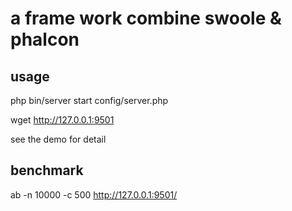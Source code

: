 # a frame work combine swoole & phalcon

## usage
   
php bin/server start config/server.php 

wget http://127.0.0.1:9501 

see the demo for detail

## benchmark

ab -n 10000 -c 500 http://127.0.0.1:9501/

